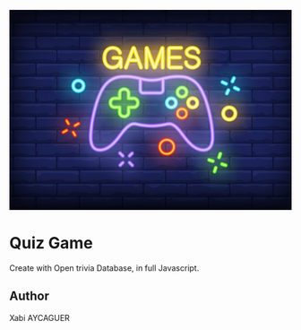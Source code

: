 ![img](20.jpeg)
# Quiz Game

Create with Open trivia Database, in full Javascript.  

## Author 

Xabi AYCAGUER

